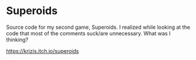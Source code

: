 # Superoids
 Source code for my second game, Superoids. I realized while looking at the code that most of the comments suck/are unnecessary. What was I thinking?

https://krizis.itch.io/superoids

